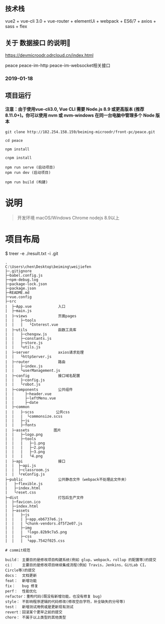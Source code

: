 

## 技术栈

vue2 + vue-cli 3.0 + vue-router + elementUi + webpack + ES6/7 + axios + sass + flex


## 关于 数据接口 的说明🤔

https://devmicroodr.odrcloud.cn/index.html

peace
peace-im-http
peace-im-websocket相关接口

### 2019-01-18



## 项目运行

#### 注意：由于使用vue-cli3.0, Vue CLI 需要 Node.js 8.9 或更高版本 (推荐 8.11.0+)。你可以使用 nvm 或 nvm-windows 在同一台电脑中管理多个 Node 版本

```
git clone http://182.254.158.159/beiming-microodr/front-pc/peace.git

cd peace 

npm install

cnpm install

npm run serve (启动项目)
npm run dev (启动项目)

npm run build (构建)

```

# 说明

>  开发环境 macOS/Windows  Chrome  nodejs 8.9以上


# 项目布局
$ treer -e ./result.txt -i .git
```
.
C:\Users\chen\Desktop\beiming\weijiefen
├─.gitignore
├─babel.config.js
├─npm-debug.log
├─package-lock.json
├─package.json
├─README.md
├─vue.config
├─src
|  ├─App.vue            入口
|  ├─main.js    
|  ├─views              页面pages
|  |   ├─tools
|  |   |   └Interest.vue
|  ├─utils              函数工具库
|  |   ├─chengxw.js
|  |   ├─constants.js
|  |   ├─store.js
|  |   └utils.js
|  ├─server             axios请求处理
|  |   └httpServer.js
|  ├─router             路由
|  |   ├─index.js
|  |   └userManagement.js
|  ├─config             接口域名配置
|  |   ├─config.js
|  |   └robot.js
|  ├─components         公共组件
|  |     ├─header.vue
|  |     ├─leftMenu.vue
|  |     ├─date
|  ├─common
|  |   ├─scss          公共css
|  |   |  └commonsize.scss
|  |   ├─js
|  |   ├─fonts
|  ├─assets           图片
|  |   ├─logo.png
|  |   ├─tools
|  |   |   ├─1.png
|  |   |   ├─2.png
|  |   |   ├─3.png
|  |   |   └4.png
|  ├─api                接口
|  |  ├─api.js
|  |  ├─classroom.js
|  |  └reConfig.js
├─public                公共静态文件（webpack不处理此文件夹）
|   ├─flexible.js
|   ├─index.html
|   └reset.css
├─dist                  打包后生产文件
|  ├─favicon.ico
|  ├─index.html
|  ├─assets
|  |   ├─js
|  |   | ├─app.eb6737e6.js
|  |   | └chunk-vendors.df5f2e07.js
|  |   ├─img
|  |   |  └logo.82b9c7a5.png
|  |   ├─css
|  |   |  └app.7542f025.css

# commit规范

build： 主要目的是修改项目构建系统(例如 glup，webpack，rollup 的配置等)的提交
ci：    主要目的是修改项目继续集成流程(例如 Travis，Jenkins，GitLab CI，Circle等)的提交
docs：  文档更新
feat：  新增功能
fix：   bug 修复
perf：  性能优化
refactor：重构代码(既没有新增功能，也没有修复 bug)
style： 不影响程序逻辑的代码修改(修改空白字符，补全缺失的分号等)
test：  新增测试用例或是更新现有测试
revert：回滚某个更早之前的提交
chore： 不属于以上类型的其他类型